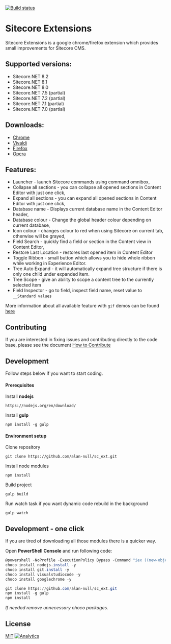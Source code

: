 [![Build status](https://ci.appveyor.com/api/projects/status/4nag8qas7dk96nme/branch/master?svg=true)](https://ci.appveyor.com/project/alannull/sc-ext/branch/master)

# Sitecore Extensions

Sitecore Extensions is a google chrome/firefox extension which provides small improvements for Sitecore CMS.

## Supported versions:
- Sitecore.NET 8.2
- Sitecore.NET 8.1
- Sitecore.NET 8.0
- Sitecore.NET 7.5 (partial)
- Sitecore.NET 7.2 (partial)
- Sitecore.NET 7.1 (partial)
- Sitecore.NET 7.0 (partial)

## Downloads:

- [Chrome](https://chrome.google.com/webstore/detail/sitecore-extensions/aoclhcccfdkjddgpaaajldgljhllhgmd)
- [Vivaldi](https://chrome.google.com/webstore/detail/sitecore-extensions/aoclhcccfdkjddgpaaajldgljhllhgmd)
- [Firefox](https://github.com/alan-null/sc_ext.firefox)
- [Opera](https://addons.opera.com/pl/extensions/details/sitecore-extensions-2/?display=en)


## Features:
- Launcher - launch Sitecore commands using command omnibox,
- Collapse all sections - you can collapse all opened sections in Content Editor with just one click,
- Expand all sections - you can expand all opened sections in Content Editor with just one click,
- Database name - Displays current database name in the Content Editor header,
- Database colour - Change the global header colour depending on current database,
- Icon colour - changes colour to red when using Sitecore on current tab, otherwise will be grayed,
- Field Search - quickly find a field or section in the Content view in Content Editor,
- Restore Last Location - restores last opened item in Content Editor
- Toggle Ribbon - small button which allows you to hide whole ribbon while working in Experience Editor.
- Tree Auto Expand - it will automatically expand tree structure if there is only one child under expanded item.
- Tree Scope - give an ability to scope a content tree to the currently selected item
- Field Inspector - go to field, inspect field name, reset value to `__Standard values`

More information about all available feature with `gif` demos can be found [here](https://github.com/alan-null/sc_ext/wiki)

## Contributing
If you are interested in fixing issues and contributing directly to the code base, please see the document [How to Contribute](.github/CONTRIBUTING.md)

## Development
Follow steps below if you want to start coding.
#### Prerequisites
Install **nodejs**
```
https://nodejs.org/en/download/
```
Install **gulp**
```
npm install -g gulp
```

#### Environment setup
Clone repository
```
git clone https://github.com/alan-null/sc_ext.git
```
Install node modules
```
npm install
```
Build project
```
gulp build
```
Run watch task if you want dynamic code rebuild in the background
```
gulp watch
```

## Development - one click
If you are tired of downloading all those modules there is a quicker way.

Open **PowerShell Console** and run following code:

```powershell
@powershell -NoProfile -ExecutionPolicy Bypass -Command "iex ((new-object net.webclient).DownloadString('https://chocolatey.org/install.ps1'))" && SET PATH=%PATH%;%ALLUSERSPROFILE%\chocolatey\bin
choco install nodejs.install -y
choco install git.install -y
choco install visualstudiocode -y
choco install googlechrome -y

git clone https://github.com/alan-null/sc_ext.git
npm install -g gulp
npm install
```

*If needed remove unnecessary choco packages.*

## License
[MIT](LICENSE)
[![Analytics](https://ga-beacon.appspot.com/UA-74179201-4/sc_ext?pixel)](https://github.com/igrigorik/ga-beacon)
